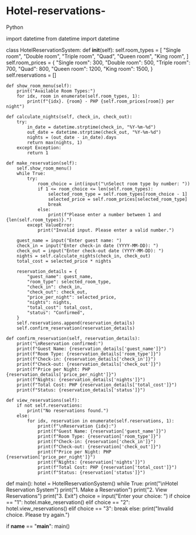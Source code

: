 # Hotel-reservations-
Python

import datetime
from datetime import datetime

class HotelReservationSystem:
    def __init__(self):
        self.room_types = [
            "Single room",
            "Double room",
            "Triple room",
            "Quad",
            "Queen room",
            "King room",
        ]
        self.room_prices = {
            "Single room": 300,
            "Double room": 500,
            "Triple room": 700,
            "Quad": 800,
            "Queen room": 1200,
            "King room": 1500,
        }
        self.reservations = []

    def show_room_menu(self):
        print("Available Room Types:")
        for idx, room in enumerate(self.room_types, 1):
            print(f"{idx}. {room} - PHP {self.room_prices[room]} per night")

    def calculate_nights(self, check_in, check_out):
        try:
            in_date = datetime.strptime(check_in, "%Y-%m-%d")
            out_date = datetime.strptime(check_out, "%Y-%m-%d")
            nights = (out_date - in_date).days
            return max(nights, 1)
        except Exception:
            return 1

    def make_reservation(self):
        self.show_room_menu()
        while True:
            try:
                room_choice = int(input("\nSelect room type by number: "))
                if 1 <= room_choice <= len(self.room_types):
                    selected_room_type = self.room_types[room_choice - 1]
                    selected_price = self.room_prices[selected_room_type]
                    break
                else:
                    print(f"Please enter a number between 1 and {len(self.room_types)}.")
            except ValueError:
                print("Invalid input. Please enter a valid number.")

        guest_name = input("Enter guest name: ")
        check_in = input("Enter check-in date (YYYY-MM-DD): ")
        check_out = input("Enter check-out date (YYYY-MM-DD): ")
        nights = self.calculate_nights(check_in, check_out)
        total_cost = selected_price * nights

        reservation_details = {
            "guest_name": guest_name,
            "room_type": selected_room_type,
            "check_in": check_in,
            "check_out": check_out,
            "price_per_night": selected_price,
            "nights": nights,
            "total_cost": total_cost,
            "status": "Confirmed",
        }
        self.reservations.append(reservation_details)
        self.confirm_reservation(reservation_details)

    def confirm_reservation(self, reservation_details):
        print("\nReservation confirmed:")
        print(f"Guest Name: {reservation_details['guest_name']}")
        print(f"Room Type: {reservation_details['room_type']}")
        print(f"Check-in: {reservation_details['check_in']}")
        print(f"Check-out: {reservation_details['check_out']}")
        print(f"Price per Night: PHP {reservation_details['price_per_night']}")
        print(f"Nights: {reservation_details['nights']}")
        print(f"Total Cost: PHP {reservation_details['total_cost']}")
        print(f"Status: {reservation_details['status']}")

    def view_reservations(self):
        if not self.reservations:
            print("No reservations found.")
        else:
            for idx, reservation in enumerate(self.reservations, 1):
                print(f"\nReservation {idx}:")
                print(f"Guest Name: {reservation['guest_name']}")
                print(f"Room Type: {reservation['room_type']}")
                print(f"Check-in: {reservation['check_in']}")
                print(f"Check-out: {reservation['check_out']}")
                print(f"Price per Night: PHP {reservation['price_per_night']}")
                print(f"Nights: {reservation['nights']}")
                print(f"Total Cost: PHP {reservation['total_cost']}")
                print(f"Status: {reservation['status']}")

def main():
    hotel = HotelReservationSystem()
    while True:
        print("\nHotel Reservation System")
        print("1. Make a Reservation")
        print("2. View Reservations")
        print("3. Exit")
        choice = input("Enter your choice: ")
        if choice == "1":
            hotel.make_reservation()
        elif choice == "2":
            hotel.view_reservations()
        elif choice == "3":
            break
        else:
            print("Invalid choice. Please try again.")

if __name__ == "__main__":
    main()

